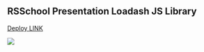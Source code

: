 ## RSSchool Presentation Loadash JS Library

[Deploy LINK](https://senobiot.github.io/RSSchool-Presentation-loadash/)

![](https://i.imgur.com/Y65KmgT.jpg)
